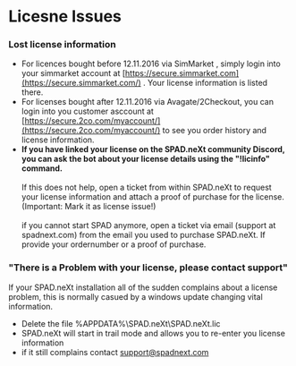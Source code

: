 # Licesne Issues

### Lost license information

* For licences bought before 12.11.2016 via SimMarket , simply login into your simmarket account at [https://secure.simmarket.com](https://secure.simmarket.com/) . Your license information is listed there.
* For licenses bought after 12.11.2016 via Avagate/2Checkout, you can login into you customer asccount at [https://secure.2co.com/myaccount/](https://secure.2co.com/myaccount/) to see you order history and license information.
* **If you have linked your license on the SPAD.neXt community Discord, you can ask the bot about your license details using the "!licinfo" command.**\
  \
  If this does not help, open a ticket from within SPAD.neXt to request your license information and attach a proof of purchase for the license. (Important: Mark it as license issue!)\
  \
  if you cannot start SPAD anymore, open a ticket via email (support at spadnext.com) from the email you used to purchase SPAD.neXt. If provide your ordernumber or a proof of purchase.

### "There is a Problem with your license, please contact support"

If your SPAD.neXt installation all of the sudden complains about a license problem, this is normally casued by a windows update changing vital information.

* Delete the file %APPDATA%\SPAD.neXt\SPAD.neXt.lic
* SPAD.neXt will start in trail mode and allows you to re-enter you license information
* if it still complains contact support@spadnext.com

